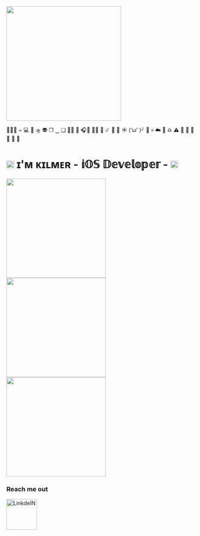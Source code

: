 <img src="https://media.giphy.com/media/Dh5q0sShxgp13DwrvG/giphy.gif" width="300"/>


👨🏿‍💻 ~ 💻 📱 🛸 👽 ❐ ‿ ❑ 🤟🏾 🥑 🎧🦄 😵‍💫 🫥 ☄️ 🎱 👾 ☀️ (‘ω’ )╯ :star2: :skull: :cloud: :minidisc: :libra: :warning: :chocolate_bar: :no_bell: 👀 🙈 :frog: :telescope:
 #   <img src="https://media.giphy.com/media/WtOkaikiwaR87ZvAFH/giphy.gif" width="20">  ɪ'ᴍ ᴋɪʟᴍᴇʀ - 𝕚𝕆𝕊 𝔻𝕖𝕧𝕖𝕝𝕠𝕡𝕖𝕣 - <img src="https://media.giphy.com/media/WtOkaikiwaR87ZvAFH/giphy.gif" width="20">
 
 
 <img src="https://user-images.githubusercontent.com/34096743/178117876-d7387f54-61ca-43be-9eb7-34566f050743.png" width="260"> <img src="https://user-images.githubusercontent.com/34096743/178118011-e6a17e5b-375e-42e4-afce-8c87a6954a00.png" width="260">  <img src="https://user-images.githubusercontent.com/34096743/178117980-32b7dd80-d50b-404c-8f21-cfc7c1624e2a.png" width="260"> 


### Reach me out


<!-- <a target="_blank" href="https://www.linkedin.com/in/marcos-kilmer/">
  <img align="left" alt="LinkdeIN" width="80" src="https://user-images.githubusercontent.com/34096743/178118203-966b70f0-ba8d-401d-bff2-fa80140355f7.png" />
</a> -->
 
 <a target="_blank" href="https://dev.to/mkilmer">
  <img align="left" alt="LinkdeIN" width="80" src="https://user-images.githubusercontent.com/34096743/178118386-79f3593c-e31d-4406-9414-7ca5a27c9055.png" />
</a>
 
 
<br>
 
